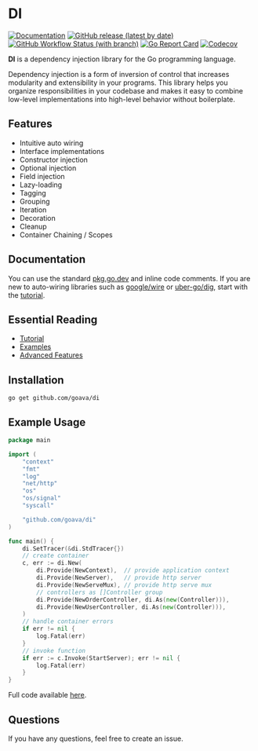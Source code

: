 # DI

[![Documentation](https://img.shields.io/badge/godoc-reference-blue.svg?style=for-the-badge&logo=go)](https://pkg.go.dev/github.com/goava/di)
[![GitHub release (latest by date)](https://img.shields.io/github/v/release/goava/di?logo=semver&style=for-the-badge)](https://github.com/goava/di/releases/latest)
[![GitHub Workflow Status (with branch)](https://img.shields.io/github/actions/workflow/status/goava/di/go.yml?branch=master&logo=github-actions&style=for-the-badge)](https://github.com/goava/di/actions/workflows/go.yml)
[![Go Report Card](https://img.shields.io/badge/go%20report-A%2B-green?style=for-the-badge)](https://goreportcard.com/report/github.com/goava/di)
[![Codecov](https://img.shields.io/codecov/c/github/goava/di?logo=codecov&style=for-the-badge)](https://codecov.io/gh/goava/di)

**DI** is a dependency injection library for the Go programming language.

Dependency injection is a form of inversion of control that increases modularity and extensibility in your programs.
This library helps you organize responsibilities in your codebase and makes it easy to combine low-level implementations
into high-level behavior without boilerplate.

## Features

- Intuitive auto wiring
- Interface implementations
- Constructor injection
- Optional injection
- Field injection
- Lazy-loading
- Tagging
- Grouping
- Iteration
- Decoration
- Cleanup
- Container Chaining / Scopes

## Documentation

You can use the standard [pkg.go.dev](https://pkg.go.dev/github.com/goava/di) and inline code comments. If you are new
to auto-wiring libraries such as [google/wire](https://github.com/google/wire)
or [uber-go/dig](https://github.com/uber-go/dig), start with the [tutorial](./docs/tutorial.md).

## Essential Reading

- [Tutorial](./docs/tutorial.md)
- [Examples](./_examples)
- [Advanced Features](./docs/advanced.md)

## Installation

```shell
go get github.com/goava/di
```

## Example Usage

```go
package main

import (
	"context"
	"fmt"
	"log"
	"net/http"
	"os"
	"os/signal"
	"syscall"

	"github.com/goava/di"
)

func main() {
	di.SetTracer(&di.StdTracer{})
	// create container
	c, err := di.New(
		di.Provide(NewContext),  // provide application context
		di.Provide(NewServer),   // provide http server
		di.Provide(NewServeMux), // provide http serve mux
		// controllers as []Controller group
		di.Provide(NewOrderController, di.As(new(Controller))),
		di.Provide(NewUserController, di.As(new(Controller))),
	)
	// handle container errors
	if err != nil {
		log.Fatal(err)
	}
	// invoke function
	if err := c.Invoke(StartServer); err != nil {
		log.Fatal(err)
	}
}
```

Full code available [here](./_examples/tutorial/main.go).

## Questions

If you have any questions, feel free to create an issue.
